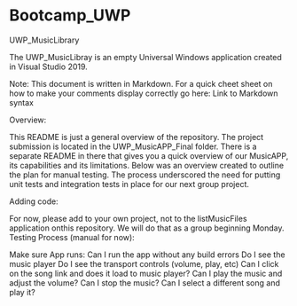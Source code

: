 # Bootcamp_UWP

UWP_MusicLibrary

The UWP_MusicLibray is an empty Universal Windows application created in Visual Studio 2019. 

Note: This document is written in Markdown. For a quick cheet sheet on how to make your comments display correctly go here: Link to Markdown syntax


Overview: 

This README is just a general overview of the repository. The project submission is located in the UWP_MusicAPP_Final folder. There is a separate README in there that gives you a quick overview of our MusicAPP, its capabilities and its limitations.
Below was an overview created  to outline the plan for manual testing. The process underscored the need for putting unit tests and integration tests in place for our next group project.


Adding code: 

For now, please add to your own project, not to the listMusicFiles application onthis repository. 
We will do that as a group beginning Monday. 
Testing Process (manual for now): 

Make sure App runs:
Can I run the app without any build errors
Do I see the music player
Do I see the transport controls (volume, play, etc)
Can I click on the song link and does it load to music player?
Can I play the music and adjust the volume?
Can I stop the music?
Can I select a different song and play it?
